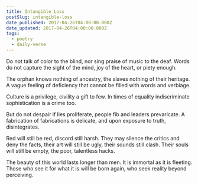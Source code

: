 ```yaml
---
title: Intangible Loss
postSlug: intangible-loss
date_published: 2017-04-26T04:00:00.000Z
date_updated: 2017-04-26T04:00:00.000Z
tags:
  - poetry
  - daily-verse
---
```


Do not talk of color to the blind,
nor sing praise of music to the deaf.
Words do not capture the sight of the mind,
joy of the heart, or piety enough.

The orphan knows nothing of ancestry,
the slaves nothing of their heritage.
A vague feeling of deficiency
that cannot be filled with words and verbiage.

Culture is a privilege,
civility a gift to few.
In times of equality indiscriminate
sophistication is a crime too.

But do not despair if lies proliferate,
people fib and leaders prevaricate.
A fabrication of fabrications is delicate,
and upon exposure to truth, disintegrates.

Red will still be red, discord still harsh.
They may silence the critics and deny the facts,
their art will still be ugly, their sounds still clash.
Their souls will still be empty, the poor, talentless hacks.

The beauty of this world lasts longer than men.
It is immortal as it is fleeting.
Those who see it for what it is will be born again,
who seek reality beyond perceiving.
